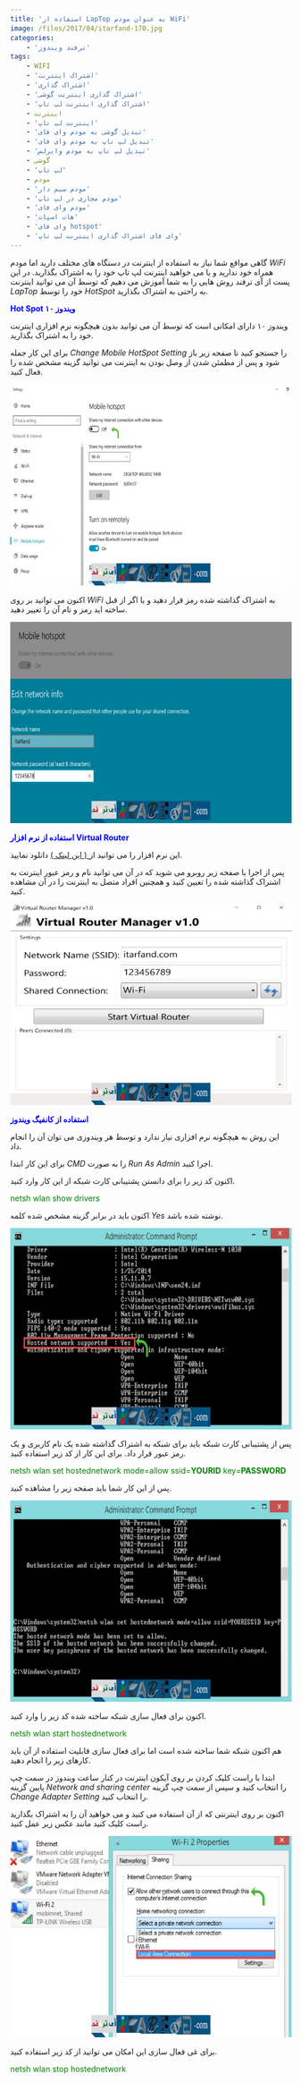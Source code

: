 ```yaml
---
title: 'استفاده از LapTop به عنوان مودم WiFi'
image: /files/2017/04/itarfand-170.jpg
categories:
    - 'ترفند ویندوز'
tags:
    - WIFI
    - 'اشتراک اینترنت'
    - 'اشتراک گذاری'
    - 'اشتراک گذاری اینترنت گوشی'
    - 'اشتراک گذاری اینترنت لپ تاپ'
    - اینترنت
    - 'اینترنت لپ تاپ'
    - 'تبدیل گوشی به مودم وای فای'
    - 'تبدیل لپ تاپ به مودم وای فای'
    - 'تبدیل لپ تاپ به مودم وایرلس'
    - گوشی
    - 'لپ تاپ'
    - مودم
    - 'مودم سیم دار'
    - 'مودم مجازی در لپ تاپ'
    - 'مودم وای فای'
    - 'هات اسپات'
    - 'وای فای hotspot'
    - 'وای فای اشتراک گذاری اینترنت لپ تاپ'
---
```


گاهی مواقع شما نیاز به استفاده از اینترنت در دستگاه های مختلف دارید اما مودم *WiFi* همراه خود ندارید و یا می خواهید اینترنت لپ تاپ خود را به اشتراک بگذارید. در این پست از آی ترفند روش هایی را به شما آموزش می دهیم که توسط آن می توانید اینترنت *LapTop* خود را توسط *HotSpot* به راحتی به اشتراک بگذارید.

<span style="color: #0000ff;">**Hot Spot ویندوز ۱۰**</span>

ویندوز ۱۰ دارای امکانی است که توسط آن می توانید بدون هیچگونه نرم افزاری اینترنت خود را به اشتراک بگذارید.

برای این کار جمله *Change Mobile HotSpot Setting* را جستجو کنید تا صفحه زیر باز شود و پس از مطمئن شدن از وصل بودن به اینترنت می توانید گزینه مشخص شده را فعال کنید.

![mhkarami97](/files/2017/04/itarfand-164.jpg)

اکنون می توانید بر روی *WiFi* به اشتراک گذاشته شده رمز قرار دهید و یا اگر از قبل ساخته اید رمز و نام آن را تغییر دهید.

![mhkarami97](/files/2017/04/itarfand-165.jpg)

<span style="color: #0000ff;">**استفاده از نرم افزار Virtual Router**</span>

این نرم افزار را می توانید از[ ( این لینک )](https://virtualrouter.codeplex.com/) دانلود نمایید.

پس از اجرا با صفحه زیر روبرو می شوید که در آن می توانید نام و رمز عبور اینترنت به اشتراک گذاشته شده را تعیین کنید و همچنین افراد متصل به اینترنت را در آن مشاهده کنید.

![mhkarami97](/files/2017/04/itarfand-166.jpg)

<span style="color: #0000ff;">**استفاده از کانفیگ ویندوز**</span>

این روش به هیچگونه نرم افزاری نیاز ندارد و توسط هر ویندوزی می توان آن را انجام داد.

برای این کار ابتدا *CMD* را به صورت *Run As Admin* اجرا کنید.

اکنون کد زیر را برای دانستن پشتیبانی کارت شبکه از این کار وارد کنید.

<span style="color: #008000;">netsh wlan show drivers</span>

اکنون باید در برابر گزینه مشخص شده کلمه *Yes* نوشته شده باشد.

![mhkarami97](/files/2017/04/itarfand-167.jpg)

پس از پشتیبانی کارت شبکه باید برای شبکه به اشتراک گذاشته شده یک نام کاربری و یک رمز عبور قرار داد. برای این کار از کد زیر استفاده کنید.

<span style="color: #008000;">netsh wlan set hostednetwork mode=allow ssid=**YOURID** key=**PASSWORD**</span>

پس از این کار شما باید صفحه زیر را مشاهده کنید.

![mhkarami97](/files/2017/04/itarfand-168.jpg)

اکنون برای فعال سازی شبکه ساخته شده کد زیر را وارد کنید.

<span style="color: #008000;">netsh wlan start hostednetwork</span>

هم اکنون شبکه شما ساخته شده است اما برای فعال سازی قابلیت استفاده از آن باید کارهای زیر را انجام دهید.

ابتدا با راست کلیک کردن بر روی آیکون اینترنت در کنار ساعت ویندوز در سمت چپ پایین گزینه *<span class="fontstyle0">Network and sharing center</span>* را انتخاب کنید و سپس از سمت چپ گزینه *Change Adapter Setting* را انتخاب کنید.

اکنون بر روی اینترنتی که از آن استفاده می کنید و می خواهید آن را به اشتراک بگذارید راست کلیک کنید مانند عکس زیر عمل کنید.

![mhkarami97](/files/2017/04/itarfand-169.jpg)

برای غی فعال سازی این امکان می توانید از کد زیر استفاده کنید.

<span class="fontstyle0" style="color: #008000;"> netsh wlan stop hostednetwork </span>